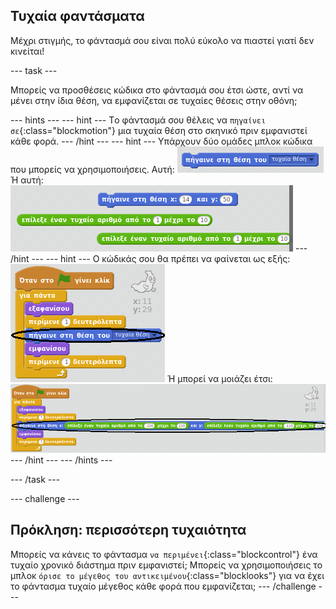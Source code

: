 ## Τυχαία φαντάσματα

Μέχρι στιγμής, το φάντασμά σου είναι πολύ εύκολο να πιαστεί γιατί δεν κινείται!

--- task ---

Μπορείς να προσθέσεις κώδικα στο φάντασμά σου έτσι ώστε, αντί να μένει στην ίδια θέση, να εμφανίζεται σε τυχαίες θέσεις στην οθόνη;

--- hints --- --- hint --- Tο φάντασμά σου θέλεις να `πηγαίνει σε`{:class="blockmotion"} μια τυχαία θέση στο σκηνικό πριν εμφανιστεί κάθε φορά. --- /hint --- --- hint --- Υπάρχουν δύο ομάδες μπλοκ κώδικα που μπορείς να χρησιμοποιήσεις. Αυτή: ![screenshot](images/ghost-random-blocks-1.png) Ή αυτή: ![screenshot](images/ghost-random-blocks-2.png) --- /hint --- --- hint --- Ο κώδικάς σου θα πρέπει να φαίνεται ως εξής: ![screenshot](images/ghost-random-code-1.png) Ή μπορεί να μοιάζει έτσι: ![screenshot](images/ghost-random-code-2.png) --- /hint --- --- /hints ---

--- /task ---

--- challenge ---

## Πρόκληση: περισσότερη τυχαιότητα

Μπορείς να κάνεις το φάντασμα `να περιμένει`{:class="blockcontrol"} ένα τυχαίο χρονικό διάστημα πριν εμφανιστεί; Μπορείς να χρησιμοποιήσεις το μπλοκ `όρισε το μέγεθος του αντικειμένου`{:class="blocklooks"} για να έχει το φάντασμα τυχαίο μέγεθος κάθε φορά που εμφανίζεται; --- /challenge ---
